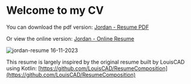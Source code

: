 # Welcome to my CV

You can download the pdf version: [Jordan - Resume PDF ](https://githubusercontent.com/jordan-jakisa/resume-jordan/raw/master/assets/resume-jordan%2016-11-2023.pdf)

Or view the online version: [Jordan - Online Resume](https://jordan-jakisa.github.io/resume-jordan/)

![jordan-resume 16-11-2023](https://github.com/jordan-jakisa/resume-jordan/assets/72340216/a8dbf6ce-0f5b-4c6c-ad64-da016211e875)



This resume is largely inspired by the original resume built by LouisCAD using Kotlin: [https://github.com/LouisCAD/ResumeComposition](https://github.com/LouisCAD/ResumeComposition)
